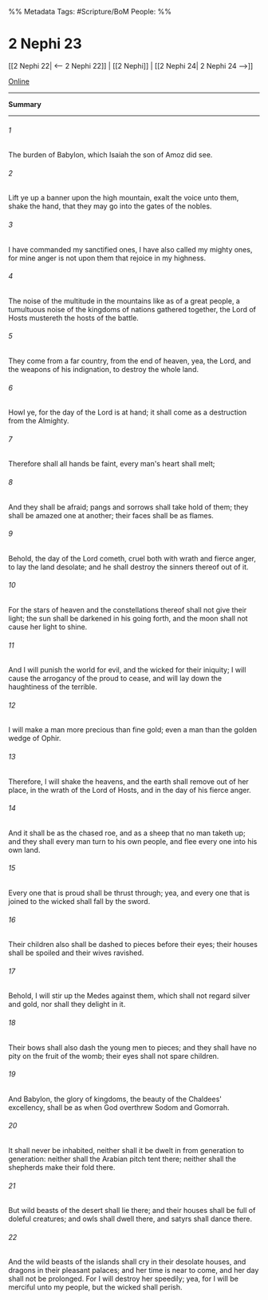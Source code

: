 %% Metadata
Tags: #Scripture/BoM
People: 
%%
# 2 Nephi 23
[[2 Nephi 22| <-- 2 Nephi 22]] | [[2 Nephi]] | [[2 Nephi 24| 2 Nephi 24 -->]]

[Online](https://churchofjesuschrist.org/study/scriptures/bofm/2-ne/23?lang=eng)

---
__Summary__



---
###### 1
The burden of Babylon, which Isaiah the son of Amoz did see.
###### 2
Lift ye up a banner upon the high mountain, exalt the voice unto them, shake the hand, that they may go into the gates of the nobles.
###### 3
I have commanded my sanctified ones, I have also called my mighty ones, for mine anger is not upon them that rejoice in my highness.
###### 4
The noise of the multitude in the mountains like as of a great people, a tumultuous noise of the kingdoms of nations gathered together, the Lord of Hosts mustereth the hosts of the battle.
###### 5
They come from a far country, from the end of heaven, yea, the Lord, and the weapons of his indignation, to destroy the whole land.
###### 6
Howl ye, for the day of the Lord is at hand; it shall come as a destruction from the Almighty.
###### 7
Therefore shall all hands be faint, every man's heart shall melt;
###### 8
And they shall be afraid; pangs and sorrows shall take hold of them; they shall be amazed one at another; their faces shall be as flames.
###### 9
Behold, the day of the Lord cometh, cruel both with wrath and fierce anger, to lay the land desolate; and he shall destroy the sinners thereof out of it.
###### 10
For the stars of heaven and the constellations thereof shall not give their light; the sun shall be darkened in his going forth, and the moon shall not cause her light to shine.
###### 11
And I will punish the world for evil, and the wicked for their iniquity; I will cause the arrogancy of the proud to cease, and will lay down the haughtiness of the terrible.
###### 12
I will make a man more precious than fine gold; even a man than the golden wedge of Ophir.
###### 13
Therefore, I will shake the heavens, and the earth shall remove out of her place, in the wrath of the Lord of Hosts, and in the day of his fierce anger.
###### 14
And it shall be as the chased roe, and as a sheep that no man taketh up; and they shall every man turn to his own people, and flee every one into his own land.
###### 15
Every one that is proud shall be thrust through; yea, and every one that is joined to the wicked shall fall by the sword.
###### 16
Their children also shall be dashed to pieces before their eyes; their houses shall be spoiled and their wives ravished.
###### 17
Behold, I will stir up the Medes against them, which shall not regard silver and gold, nor shall they delight in it.
###### 18
Their bows shall also dash the young men to pieces; and they shall have no pity on the fruit of the womb; their eyes shall not spare children.
###### 19
And Babylon, the glory of kingdoms, the beauty of the Chaldees' excellency, shall be as when God overthrew Sodom and Gomorrah.
###### 20
It shall never be inhabited, neither shall it be dwelt in from generation to generation: neither shall the Arabian pitch tent there; neither shall the shepherds make their fold there.
###### 21
But wild beasts of the desert shall lie there; and their houses shall be full of doleful creatures; and owls shall dwell there, and satyrs shall dance there.
###### 22
And the wild beasts of the islands shall cry in their desolate houses, and dragons in their pleasant palaces; and her time is near to come, and her day shall not be prolonged. For I will destroy her speedily; yea, for I will be merciful unto my people, but the wicked shall perish.



